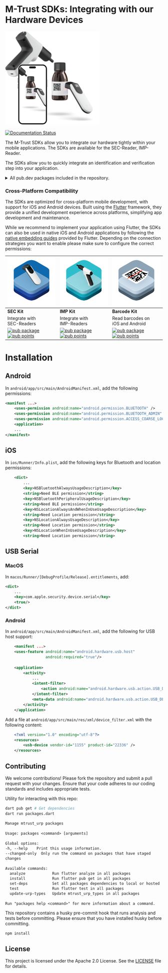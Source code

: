 # M-Trust SDKs: Integrating with our Hardware Devices
<img src="https://github.com/emdgroup/mtrust-urp/blob/main/banner.png?raw=true" width="300"/>


[![Documentation Status](https://img.shields.io/badge/Documentation-M--Trust%20SDKs-blue?style=flat&logo=readthedocs)](https://docs.mtrust.io/sdks)

The M-Trust SDKs allow you to integrate our hardware tightly within your mobile applications. The SDKs are available for the SEC-Reader, IMP-Reader.

The SDKs allow you to quickly integrate an identification and verification step into your application.

<details>
    <summary>All pub.dev packages included in the repository.</summary>
 
#### mtrust_urp_core
[![pub package](https://img.shields.io/pub/v/mtrust_urp_core.svg)](https://pub.dev/packages/mtrust_urp_core)
[![pub points](https://img.shields.io/pub/points/mtrust_urp_core)](https://pub.dev/packages/mtrust_urp_core/score)

#### mtrust_urp_ui
[![pub package](https://img.shields.io/pub/v/mtrust_urp_ui.svg)](https://pub.dev/packages/mtrust_urp_ui)
[![pub points](https://img.shields.io/pub/points/mtrust_urp_ui)](https://pub.dev/packages/mtrust_urp_ui/score)
#### mtrust_urp_ble_strategy
[![pub package](https://img.shields.io/pub/v/mtrust_urp_ble_strategy.svg)](https://pub.dev/packages/mtrust_urp_ble_strategy)
[![pub points](https://img.shields.io/pub/points/mtrust_urp_ble_strategy)](https://pub.dev/packages/mtrust_urp_ble_strategy/score)
#### mtrust_urp_virtual_strategy
[![pub package](https://img.shields.io/pub/v/mtrust_urp_virtual_strategy.svg)](https://pub.dev/packages/mtrust_urp_virtual_strategy)
[![pub points](https://img.shields.io/pub/points/mtrust_urp_virtual_strategy)](https://pub.dev/packages/mtrust_urp_virtual_strategy/score)

</details>


### Cross-Platform Compatibility

The SDKs are optimized for cross-platform mobile development, with support for iOS and Android devices. Built using the [Flutter](https://flutter.dev/) framework, they provide a unified development experience across platforms, simplifying app development and maintenance.

While we recommend to implement your application using Flutter, the SDKs can also be used in native iOS and Android applications by following the [native embedding guides](https://docs.flutter.dev/add-to-app) provided by Flutter.
Depending on the connection strategies you want to enable please make sure to configure the correct permissions:

| <img src="https://github.com/emdgroup/mtrust-sec-kit/blob/main/banner.png?raw=true" width="200">                                                                                                                                | <img src="https://github.com/emdgroup/mtrust-imp-kit/blob/main/banner.png?raw=true" width="200">                                                                                                                                | <img src="https://github.com/emdgroup/mtrust-barcode-kit/blob/main/banner.png?raw=true" width="200">                                                                                                                                            |
| ------------------------------------------------------------------------------------------------------------------------------------------------------------------------------------------------------------------------------- | ------------------------------------------------------------------------------------------------------------------------------------------------------------------------------------------------------------------------------- | ----------------------------------------------------------------------------------------------------------------------------------------------------------------------------------------------------------------------------------------------- |
| **SEC Kit**                                                                                                                                                                                                                     | **IMP Kit**                                                                                                                                                                                                                     | **Barcode Kit**                                                                                                                                                                                                                                 |
| Integrate with</br>SEC-Readers                                                                                                                                                                                                  | Integrate with</br>IMP-Readers                                                                                                                                                                                                  | Read barcodes on</br> iOS and Android                                                                                                                                                                                                           |
| [![pub package](https://img.shields.io/pub/v/mtrust_sec_kit.svg)](https://pub.dev/packages/mtrust_sec_kit)</br>[![pub points](https://img.shields.io/pub/points/mtrust_sec_kit)](https://pub.dev/packages/mtrust_sec_kit/score) | [![pub package](https://img.shields.io/pub/v/mtrust_imp_kit.svg)](https://pub.dev/packages/mtrust_imp_kit)</br>[![pub points](https://img.shields.io/pub/points/mtrust_imp_kit)](https://pub.dev/packages/mtrust_imp_kit/score) | [![pub package](https://img.shields.io/pub/v/mtrust_barcode_kit.svg)](https://pub.dev/packages/mtrust_barcode_kit)</br>[![pub points](https://img.shields.io/pub/points/mtrust_barcode_kit)](https://pub.dev/packages/mtrust_barcode_kit/score) |


# Installation

## Android

In `android/app/src/main/AndroidManifest.xml`, add the following permissions:

```xml
<manifest ...>
    <uses-permission android:name="android.permission.BLUETOOTH" />
    <uses-permission android:name="android.permission.BLUETOOTH_ADMIN" />
    <uses-permission android:name="android.permission.ACCESS_COARSE_LOCATION"/>
    <application>
    ...
</manifest>
```

## iOS

In `ios/Runner/Info.plist`, add the following keys for Bluetooth and location permissions:

```xml
    <dict>
        ...
	    <key>NSBluetoothAlwaysUsageDescription</key>
	    <string>Need BLE permission</string>
	    <key>NSBluetoothPeripheralUsageDescription</key>
	    <string>Need BLE permission</string>
	    <key>NSLocationAlwaysAndWhenInUseUsageDescription</key>
	    <string>Need Location permission</string>
	    <key>NSLocationAlwaysUsageDescription</key>
	    <string>Need Location permission</string>
	    <key>NSLocationWhenInUseUsageDescription</key>
	    <string>Need Location permission</string>
```

## USB Serial
### MacOS
In `macos/Runner/[DebugProfile/Release].entitlements`, add:

```xml
<dict>
    ...
    <key>com.apple.security.device.serial</key>
    <true/>
</dict>
```

### Android
In `android/app/src/main/AndroidManifest.xml`, add the following for USB host support:

```xml
    <manifest ...>
    <uses-feature android:name="android.hardware.usb.host"
                  android:required="true"/>

    <application>
        <activity>
            ...
            <intent-filter>
                <action android:name="android.hardware.usb.action.USB_DEVICE_ATTACHED" />
            </intent-filter>
            <meta-data android:name="android.hardware.usb.action.USB_DEVICE_ATTACHED" android:resource="@xml/device_filter" />
        </activity>
    </application>

```

Add a file at `android/app/src/main/res/xml/device_filter.xml` with the following content:

```xml
    <?xml version="1.0" encoding="utf-8"?>
    <resources>
        <usb-device vendor-id="1155" product-id="22336" />
    </resources>
```

## Contributing
We welcome contributions! Please fork the repository and submit a pull request with your changes. Ensure that your code adheres to our coding standards and includes appropriate tests.

Utility for interacting with this repo:

```sh 
dart pub get # Get dependencies
dart run packages.dart 
```

```
Manage mtrust_urp packages

Usage: packages <command> [arguments]

Global options:
-h, --help    Print this usage information.
--changed-only  Only run the command on packages that have staged changes

Available commands:
  analyze            Run flutter analyze in all packages
  install            Run flutter pub get in all packages
  set-deps           Set all packages dependencies to local or hosted
  test               Run flutter test in all packages
  update-urp-types   Update mtrust_urp_types in all packages

Run "packages help <command>" for more information about a command.
```

This repository contains a husky pre-commit hook that runs analysis and tests before committing. Please ensure that you have installed husky before committing.

```sh
npm install 
```



## License
This project is licensed under the Apache 2.0 License. See the [LICENSE](./LICENSE) file for details.
